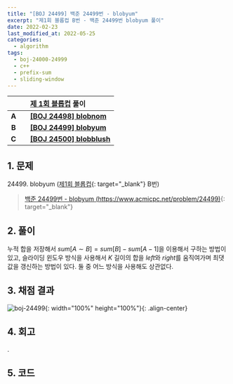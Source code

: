 ```yaml
---
title: "[BOJ 24499] 백준 24499번 - blobyum"
excerpt: "제1회 블롭컵 B번 - 백준 24499번 blobyum 풀이"
date: 2022-02-23
last_modified_at: 2022-05-25
categories:
  - algorithm
tags:
  - boj-24000-24999
  - c++
  - prefix-sum
  - sliding-window
---
```


|||[제 1회 블롭컵](https://burningfalls.github.io/contest/blobcup2022-baekjoon-contest/) 풀이|
|:---:|:---:|:---|
|**A**||**[[BOJ 24498] blobnom](https://burningfalls.github.io/algorithm/boj-24498/)**|
|**B**||**[[BOJ 24499] blobyum](https://burningfalls.github.io/algorithm/boj-24499/)**|
|**C**||**[[BOJ 24500] blobblush](https://burningfalls.github.io/algorithm/boj-24500/)**|

## 1. 문제
$24499$. blobyum ([제1회 블롭컵](https://burningfalls.github.io/contest/blobcup1-baekjoon-contest/){: target="_blank"} B번)

> [백준 24499번 - blobyum (https://www.acmicpc.net/problem/24499)](https://www.acmicpc.net/problem/24499){: target="_blank"}

## 2. 풀이

누적 합을 저장해서 $sum[A\sim B] = sum[B] - sum[A - 1]$을 이용해서 구하는 방법이 있고, 슬라이딩 윈도우 방식을 사용해서 $K$ 길이의 합을 $left$와 $right$를 움직여가며 최댓값을 갱신하는 방법이 있다. 둘 중 어느 방식을 사용해도 상관없다.

## 3. 채점 결과

![boj-24499](https://user-images.githubusercontent.com/30232837/161426730-c702501a-121e-4a9d-ba23-3e94eb2f450e.png "boj-24499"){: width="100%" height="100%"}{: .align-center}

## 4. 회고

.

## 5. 코드

<script src="https://gist.github.com/BurningFalls/c55baa75744beb4dda3c46b3959113ca.js"></script>